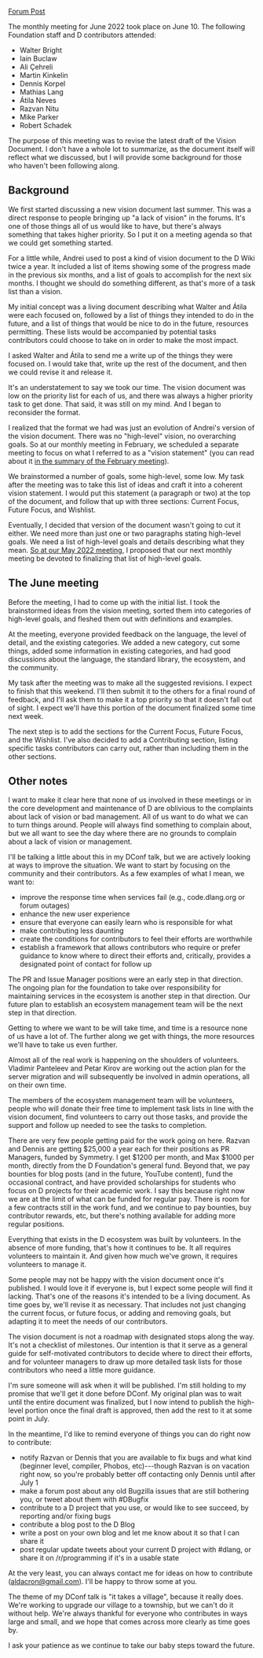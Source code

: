 [Forum Post](https://forum.dlang.org/post/buythmwbdaswuqbtkddv@forum.dlang.org)

The monthly meeting for June 2022 took place on June 10. The following Foundation staff and D contributors attended:

* Walter Bright
* Iain Buclaw
* Ali Çehreli
* Martin Kinkelin
* Dennis Korpel
* Mathias Lang
* Átila Neves
* Razvan Nitu
* Mike Parker
* Robert Schadek

The purpose of this meeting was to revise the latest draft of the Vision Document. I don't have a whole lot to summarize, as the document itself will reflect what we discussed, but I will provide some background for those who haven't been following along.

## Background
We first started discussing a new vision document last summer. This was a direct response to people bringing up "a lack of vision" in the forums. It's one of those things all of us would like to have, but there's always something that takes higher priority. So I put it on a meeting agenda so that we could get something started.

For a little while, Andrei used to post a kind of vision document to the D Wiki twice a year. It included a list of items showing some of the progress made in the previous six months, and a list of goals to accomplish for the next six months. I thought we should do something different, as that's more of a task list than a vision.

My initial concept was a living document describing what Walter and Átila were each focused on, followed by a list of things they intended to do in the future, and a list of things that would be nice to do in the future, resources permitting. These lists would be accompanied by potential tasks contributors could choose to take on in order to make the most impact.

I asked Walter and Átila to send me a write up of the things they were focused on. I would take that, write up the rest of the document, and then we could revise it and release it.

It's an understatement to say we took our time. The vision document was low on the priority list for each of us, and there was always a higher priority task to get done. That said, it was still on my mind. And I began to reconsider the format.

I realized that the format we had was just an evolution of Andrei's version of the vision document. There was no "high-level" vision, no overarching goals. So at our monthly meeting in February, we scheduled a separate meeting to focus on what I referred to as a "vision statement" (you can read about it [in the summary of the February meeting](https://forum.dlang.org/post/qrtjqubrbuqeiffunili@forum.dlang.org)).

We brainstormed a number of goals, some high-level, some low. My task after the meeting was to take this list of ideas and craft it into a coherent vision statement. I would put this statement (a paragraph or two) at the top of the document, and follow that up with three sections: Current Focus, Future Focus, and Wishlist.

Eventually, I decided that version of the document wasn't going to cut it either. We need more than just one or two paragraphs stating high-level goals. We need a list of high-level goals and details describing what they mean. [So at our May 2022 meeting](https://forum.dlang.org/post/uhgndrcnekedjqtarnwl@forum.dlang.org), I proposed that our next monthly meeting be devoted to finalizing that list of high-level goals.

## The June meeting
Before the meeting, I had to come up with the initial list. I took the brainstormed ideas from the vision meeting, sorted them into categories of high-level goals, and fleshed them out with definitions and examples.

At the meeting, everyone provided feedback on the language, the level of detail, and the existing categories. We added a new category, cut some things, added some information in existing categories, and had good discussions about the language, the standard library, the ecosystem, and the community.

My task after the meeting was to make all the suggested revisions. I expect to finish that this weekend. I'll then submit it to the others for a final round of feedback, and I'll ask them to make it a top priority so that it doesn't fall out of sight. I expect we'll have this portion of the document finalized some time next week.

The next step is to add the sections for the Current Focus, Future Focus, and the Wishlist. I've also decided to add a Contributing section, listing specific tasks contributors can carry out, rather than including them in the other sections.

## Other notes
I want to make it clear here that none of us involved in these meetings or in the core development and maintenance of D are oblivious to the complaints about lack of vision or bad management. All of us want to do what we can to turn things around. People will always find something to complain about, but we all want to see the day where there are no grounds to complain about a lack of vision or management.

I'll be talking a little about this in my DConf talk, but we are actively looking at ways to improve the situation. We want to start by focusing on the community and their contributors. As a few examples of what I mean, we want to:

* improve the response time when services fail (e.g., code.dlang.org or forum outages)
* enhance the new user experience
* ensure that everyone can easily learn who is responsible for what
* make contributing less daunting
* create the conditions for contributors to feel their efforts are worthwhile
* establish a framework that allows contributors who require or prefer guidance to know where to direct their efforts and, critically, provides a designated point of contact for follow up

The PR and Issue Manager positions were an early step in that direction. The ongoing plan for the foundation to take over responsibility for maintaining services in the ecosystem is another step in that direction. Our future plan to establish an ecosystem management team will be the next step in that direction.

Getting to where we want to be will take time, and time is a resource none of us have a lot of. The further along we get with things, the more resources we'll have to take us even further.

Almost all of the real work is happening on the shoulders of volunteers. Vladimir Panteleev and Petar Kirov are working out the action plan for the server migration and will subsequently be involved in admin operations, all on their own time.

The members of the ecosystem management team will be volunteers, people who will donate their free time to implement task lists in line with the vision document, find volunteers to carry out those tasks, and provide the support and follow up needed to see the tasks to completion.

There are very few people getting paid for the work going on here. Razvan and Dennis are getting $25,000 a year each for their positions as PR Managers, funded by Symmetry. I get $1200 per month, and Max $1000 per month, directly from the D Foundation's general fund. Beyond that, we pay bounties for blog posts (and in the future, YouTube content), fund the occasional contract, and have provided scholarships for students who focus on D projects for their academic work. I say this because right now we are at the limit of what can be funded for regular pay. There is room for a few contracts still in the work fund, and we continue to pay bounties, buy contributor rewards, etc, but there's nothing available for adding more regular positions.

Everything that exists in the D ecosystem was built by volunteers. In the absence of more funding, that's how it continues to be. It all requires volunteers to maintain it. And given how much we've grown, it requires volunteers to manage it.

Some people may not be happy with the vision document once it's published. I would love it if everyone is, but I expect some people will find it lacking. That's one of the reasons it's intended to be a living document. As time goes by, we'll revise it as necessary. That includes not just changing the current focus, or future focus, or adding and removing goals, but adapting it to meet the needs of our contributors.

The vision document is not a roadmap with designated stops along the way. It's not a checklist of milestones. Our intention is that it serve as a general guide for self-motivated contributors to decide where to direct their efforts, and for volunteer managers to draw up more detailed task lists for those contributors who need a little more guidance.

I'm sure someone will ask when it will be published. I'm still holding to my promise that we'll get it done before DConf. My original plan was to wait until the entire document was finalized, but I now intend to publish the high-level portion once the final draft is approved, then add the rest to it at some point in July.

In the meantime, I'd like to remind everyone of things you can do right now to contribute:

* notify Razvan or Dennis that you are available to fix bugs and what kind (beginner level, compiler, Phobos, etc)---though Razvan is on vacation right now, so you're probably better off contacting only Dennis until after July 1
* make a forum post about any old Bugzilla issues that are still bothering you, or tweet about them with #DBugfix
* contribute to a D project that you use, or would like to see succeed, by reporting and/or fixing bugs
* contribute a blog post to the D Blog
* write a post on your own blog and let me know about it so that I can share it
* post regular update tweets about your current D project with #dlang, or share it on /r/programming if it's in a usable state

At the very least, you can always contact me for ideas on how to contribute (aldacron@gmail.com). I'll be happy to throw some at you.

The theme of my DConf talk is "it takes a village", because it really does. We're working to upgrade our village to a township, but we can't do it without help. We're always thankful for everyone who contributes in ways large and small, and we hope that comes across more clearly as time goes by.

I ask your patience as we continue to take our baby steps toward the future.
